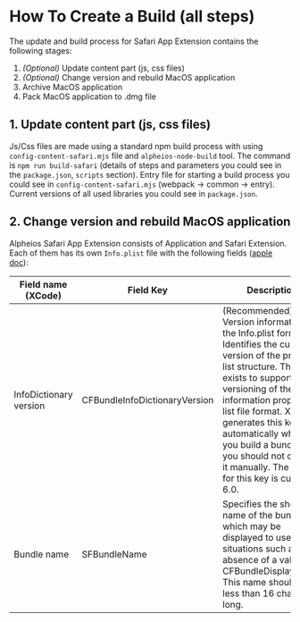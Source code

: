 # How To Create a Build (all steps)

The update and build process for Safari App Extension contains the following stages:

1) *(Optional)* Update content part (js, css files)
2) *(Optional)* Change version and rebuild MacOS application
3) Archive MacOS application
4) Pack MacOS application to .dmg file

## 1. Update content part (js, css files)

Js/Css files are made using a standard npm build process with using `config-content-safari.mjs` file and `alpheios-node-build` tool.
The command is `npm run build-safari` (details of steps and parameters you could see in the `package.json`, `scripts` section).
Entry file for starting a build process you could see in `config-content-safari.mjs` (webpack -> common -> entry).
Current versions of all used libraries you could see in `package.json`.

## 2. Change version and rebuild MacOS application

Alpheios Safari App Extension consists of Application and Safari Extension. 
Each of them has its own `Info.plist` file with the following fields ([apple doc](https://developer.apple.com/library/archive/documentation/General/Reference/InfoPlistKeyReference/)):

Field name (XCode) | Field Key | Description
------------ | ------------- | -----------------
InfoDictionary version | CFBundleInfoDictionaryVersion | (Recommended) Version information for the Info.plist format. Identifies the current version of the property list structure. This key exists to support future versioning of the information property list file format. Xcode generates this key automatically when you build a bundle and you should not change it manually. The value for this key is currently 6.0.
Bundle name | SFBundleName | Specifies the short name of the bundle, which may be displayed to users in situations such as the absence of a value for CFBundleDisplayName. This name should be less than 16 characters long.